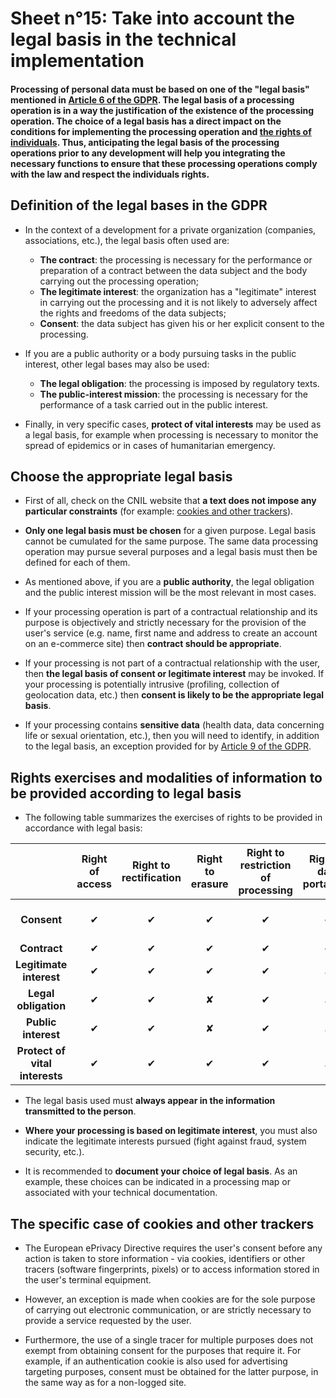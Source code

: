 # Sheet n°15: Take into account the legal basis in the technical implementation

#### Processing of personal data must be based on one of the "legal basis" mentioned in [Article 6 of the GDPR](https://eur-lex.europa.eu/legal-content/EN/TXT/HTML/?uri=CELEX:32016R0679&from=FR#d1e1888-1-1). The legal basis of a processing operation is in a way the justification of the existence of the processing operation. The choice of a legal basis has a direct impact on the conditions for implementing the processing operation and [the rights of individuals](#Fiche_n°13_:_Preparing_the_exercise_of_persons_rights). Thus, anticipating the legal basis of the processing operations prior to any development will help you integrating the necessary functions to ensure that these processing operations comply with the law and respect the individuals rights.

## Definition of the legal bases in the GDPR

* In the context of a development for a private organization (companies, associations, etc.), the legal basis often used are:
    * **The contract**: the processing is necessary for the performance or preparation of a contract between the data subject and the body carrying out the processing operation;
    * **The legitimate interest**: the organization has a "legitimate" interest in carrying out the processing and it is not likely to adversely affect the rights and freedoms of the data subjects;
    * **Consent**: the data subject has given his or her explicit consent to the processing.

* If you are a public authority or a body pursuing tasks in the public interest, other legal bases may also be used:
    * **The legal obligation**: the processing is imposed by regulatory texts.
    * **The public-interest mission**: the processing is necessary for the performance of a task carried out in the public interest.

* Finally, in very specific cases,  **protect of vital interests** may be used as a legal basis, for example when processing is necessary to monitor the spread of epidemics or in cases of humanitarian emergency.


## Choose the appropriate legal basis

* First of all, check on the CNIL website that **a text does not impose any particular constraints** (for example: [cookies and other trackers](https://www.cnil.fr/sites/default/files/atoms/files/draft_recommendation_cookies_and_other_trackers_en.pdf)).

* **Only one legal basis must be chosen** for a given purpose. Legal basis cannot be cumulated for the same purpose. The same data processing operation may pursue several purposes and a legal basis must then be defined for each of them.

* As mentioned above, if you are a **public authority**, the legal obligation and the public interest mission will be the most relevant in most cases.

* If your processing operation is part of a contractual relationship and its purpose is objectively and strictly necessary for the provision of the user's service (e.g. name, first name and address to create an account on an e-commerce site) then **contract should be appropriate**.

* If your processing is not part of a contractual relationship with the user, then **the legal basis of consent or legitimate interest** may be invoked. If your processing is potentially intrusive (profiling, collection of geolocation data, etc.) then **consent is likely to be the appropriate legal basis**.

* If your processing contains **sensitive data** (health data, data concerning life or sexual orientation, etc.), then you will need to identify, in addition to the legal basis, an exception provided for by [Article 9 of the GDPR](https://eur-lex.europa.eu/legal-content/EN/TXT/HTML/?uri=CELEX:32016R0679&from=FR#d1e2051-1-1).

## Rights exercises and modalities of information to be provided according to legal basis

* The following table summarizes the exercises of rights to be provided in accordance with legal basis:

| | Right of access | Right to rectification | Right to erasure | Right to restriction of processing| Right to data portability | Right to object |
|:---------------------:|:-------------:|:----------------------:|:--------------------:|:-----------------------------------:|:----------------------:|:---------------------------:|
| **Consent**      | ✔             | ✔                      | ✔                    | ✔                                   | ✔                      | **Withdraw of consent**|
| **Contract**           | ✔             | ✔                      | ✔                    | ✔                                   | ✔                      | ✘                           |
| **Legitimate interest**  | ✔             | ✔                      | ✔                    | ✔                                   | ✘                      | ✔                           |
| **Legal obligation** | ✔             | ✔                      | ✘                    | ✔                                   | ✘                      | ✘                           |
| **Public interest**    | ✔             | ✔                      | ✘                    | ✔                                   | ✘                      | ✔                           |
| **Protect of vital interests**   | ✔             | ✔                      | ✔                    | ✔                                   | ✘                      | ✘                           |

* The legal basis used must **always appear in the information transmitted to the person**.

* **Where your processing is based on legitimate interest**, you must also indicate the legitimate interests pursued (fight against fraud, system security, etc.).

* It is recommended to **document your choice of legal basis**.  As an example, these choices can be indicated in a processing map or associated with your technical documentation.


## The specific case of cookies and other trackers

* The European ePrivacy Directive requires the user's consent before any action is taken to store information - via cookies, identifiers or other tracers (software fingerprints, pixels) or to access information stored in the user's terminal equipment.

* However, an exception is made when cookies are for the sole purpose of carrying out electronic communication, or are strictly necessary to provide a service requested by the user.

* Furthermore, the use of a single tracer for multiple purposes does not exempt from obtaining consent for the purposes that require it. For example, if an authentication cookie is also used for advertising targeting purposes, consent must be obtained for the latter purpose, in the same way as for a non-logged site.
